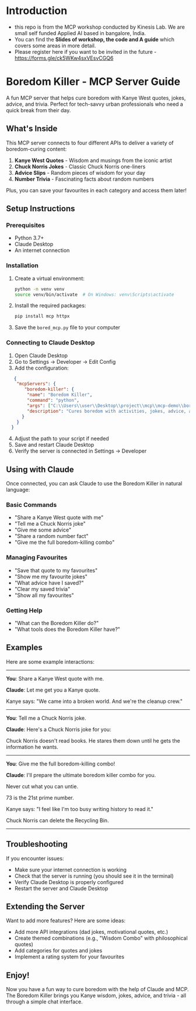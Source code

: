 # Introduction 
- this repo is from the MCP workshop conducted by Kinesis Lab. We are small self funded Applied AI based in bangalore, India.
- You can find the **Slides of workshop, the code and A guide** which covers some areas in more detail.
- Please register here if you want to be invited in the future - https://forms.gle/ck5WKw4sxVEsvCGQ6

# Boredom Killer - MCP Server Guide

A fun MCP server that helps cure boredom with Kanye West quotes, jokes, advice, and trivia. Perfect for tech-savvy urban professionals who need a quick break from their day.

## What's Inside

This MCP server connects to four different APIs to deliver a variety of boredom-curing content:

1. **Kanye West Quotes** - Wisdom and musings from the iconic artist
2. **Chuck Norris Jokes** - Classic Chuck Norris one-liners
3. **Advice Slips** - Random pieces of wisdom for your day
4. **Number Trivia** - Fascinating facts about random numbers

Plus, you can save your favourites in each category and access them later!

## Setup Instructions

### Prerequisites
- Python 3.7+
- Claude Desktop
- An internet connection

### Installation

1. Create a virtual environment:
   ```bash
   python -m venv venv
   source venv/bin/activate  # On Windows: venv\Scripts\activate
   ```

2. Install the required packages:
   ```bash
   pip install mcp httpx
   ```

3. Save the `bored_mcp.py` file to your computer

### Connecting to Claude Desktop

1. Open Claude Desktop
2. Go to Settings → Developer → Edit Config
3. Add the configuration:

```json
   {
    "mcpServers": {
       "boredom-killer": {
        "name": "Boredom Killer",
        "command": "python",
        "args": ["C:\\Users\\user\\Desktop\\project\\mcp\\mcp-demo\\bored_mcp.py"],
        "description": "Cures boredom with activities, jokes, advice, and trivia"
      }
    }
  }  
```

4. Adjust the path to your script if needed
5. Save and restart Claude Desktop
6. Verify the server is connected in Settings → Developer

## Using with Claude

Once connected, you can ask Claude to use the Boredom Killer in natural language:

### Basic Commands

- "Share a Kanye West quote with me"
- "Tell me a Chuck Norris joke"
- "Give me some advice"
- "Share a random number fact"
- "Give me the full boredom-killing combo"

### Managing Favourites

- "Save that quote to my favourites"
- "Show me my favourite jokes"
- "What advice have I saved?"
- "Clear my saved trivia"
- "Show all my favourites"

### Getting Help

- "What can the Boredom Killer do?"
- "What tools does the Boredom Killer have?"

## Examples

Here are some example interactions:

---

**You**: Share a Kanye West quote with me.

**Claude**: Let me get you a Kanye quote.

Kanye says: "We came into a broken world. And we're the cleanup crew."

---

**You**: Tell me a Chuck Norris joke.

**Claude**: Here's a Chuck Norris joke for you:

Chuck Norris doesn't read books. He stares them down until he gets the information he wants.

---

**You**: Give me the full boredom-killing combo!

**Claude**: I'll prepare the ultimate boredom killer combo for you.

Never cut what you can untie.

73 is the 21st prime number.

Kanye says: "I feel like I'm too busy writing history to read it."

Chuck Norris can delete the Recycling Bin.

---

## Troubleshooting

If you encounter issues:

- Make sure your internet connection is working
- Check that the server is running (you should see it in the terminal)
- Verify Claude Desktop is properly configured
- Restart the server and Claude Desktop

## Extending the Server

Want to add more features? Here are some ideas:

- Add more API integrations (dad jokes, motivational quotes, etc.)
- Create themed combinations (e.g., "Wisdom Combo" with philosophical quotes)
- Add categories for quotes and jokes
- Implement a rating system for your favourites

## Enjoy!

Now you have a fun way to cure boredom with the help of Claude and MCP. The Boredom Killer brings you Kanye wisdom, jokes, advice, and trivia - all through a simple chat interface.

